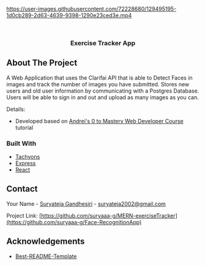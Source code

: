 <!-- PROJECT LOGO -->



https://user-images.githubusercontent.com/72228680/129495195-1d0cb289-2d63-4639-9398-1290e23ced3e.mp4



<br />
<div align="center">
  <a href="https://github.com/suryaaa-g/Face-Recognition-App">
   
  </a>

  <h3 align="center">Exercise Tracker App</h3>
  <div align="center">
    
  
  </div>
</div>

<!-- ABOUT THE PROJECT -->
## About The Project

A Web Application that uses the Clarifai API that is able to Detect Faces in images and track the number of images you have submitted. Stores new users and old user information by communicating with a Postgres Database. Users will be able to sign in and out and upload as many images as you can. 

Details:
* Developed based on [Andrei's 0 to Mastery Web Developer Course](https://www.udemy.com/course/the-complete-web-developer-zero-to-mastery/?utm_source=adwords&utm_medium=udemyads&utm_campaign=LongTail_la.EN_cc.US&utm_content=deal4584&utm_term=_._ag_81829991707_._ad_536894452237_._kw__._de_c_._dm__._pl__._ti_dsa-1007766171312_._li_9004032_._pd__._&matchtype=b&gclid=EAIaIQobChMIpILqy9Sz8gIVSeTICh26RQ8DEAAYASAAEgKlcfD_BwE) tutorial

### Built With

* [Tachyons](https://tachyons.io/)
* [Express](https://expressjs.com/)
* [React](https://reactjs.org/)


<!-- CONTACT -->
## Contact

Your Name - [Suryateja Gandhesiri](https://twitter.com/suryateja_g24) - suryateja2002@gmail.com

Project Link: [https://github.com/suryaaa-g/MERN-exerciseTracker](https://github.com/suryaaa-g/Face-RecognitionApp)



<!-- ACKNOWLEDGEMENTS -->
## Acknowledgements
* [Best-README-Template](https://github.com/othneildrew/Best-README-Template)








